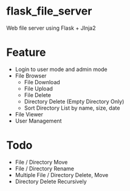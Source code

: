 # flask_file_server
Web file server using Flask + JInja2

# Feature
* Login to user mode and admin mode
* File Browser
  * File Download
  * File Upload
  * File Delete
  * Directory Delete (Empty Directory Only)
  * Sort Directory List by name, size, date
* File Viewer
* User Management

# Todo
* File / Directory Move
* File / Directory Rename
* Multiple File / Directory Delete, Move
* Directory Delete Recursively
